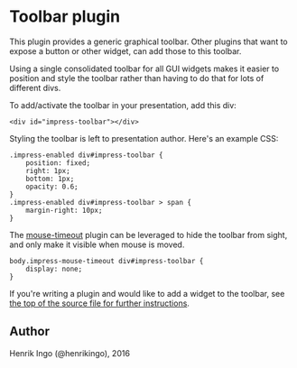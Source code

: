 Toolbar plugin
====================

This plugin provides a generic graphical toolbar. Other plugins that
want to expose a button or other widget, can add those to this toolbar.

Using a single consolidated toolbar for all GUI widgets makes it easier
to position and style the toolbar rather than having to do that for lots
of different divs.

To add/activate the toolbar in your presentation, add this div:

    <div id="impress-toolbar"></div>
 
Styling the toolbar is left to presentation author. Here's an example CSS:

    .impress-enabled div#impress-toolbar {
        position: fixed;
        right: 1px;
        bottom: 1px;
        opacity: 0.6;
    }
    .impress-enabled div#impress-toolbar > span {
        margin-right: 10px;
    }

The [mouse-timeout](../mouse-timeout/README.md) plugin can be leveraged to hide
the toolbar from sight, and only make it visible when mouse is moved.

    body.impress-mouse-timeout div#impress-toolbar {
        display: none;
    }

If you're writing a plugin and would like to add a widget to the toolbar, see
[the top of the source file for further instructions](toolbar.js).


Author
------

Henrik Ingo (@henrikingo), 2016
